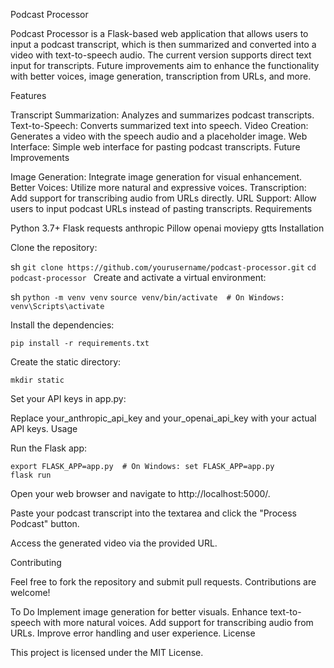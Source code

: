 Podcast Processor

Podcast Processor is a Flask-based web application that allows users to input a podcast transcript, which is then summarized and converted into a video with text-to-speech audio. The current version supports direct text input for transcripts. Future improvements aim to enhance the functionality with better voices, image generation, transcription from URLs, and more.

Features

Transcript Summarization: Analyzes and summarizes podcast transcripts.
Text-to-Speech: Converts summarized text into speech.
Video Creation: Generates a video with the speech audio and a placeholder image.
Web Interface: Simple web interface for pasting podcast transcripts.
Future Improvements

Image Generation: Integrate image generation for visual enhancement.
Better Voices: Utilize more natural and expressive voices.
Transcription: Add support for transcribing audio from URLs directly.
URL Support: Allow users to input podcast URLs instead of pasting transcripts.
Requirements

Python 3.7+
Flask
requests
anthropic
Pillow
openai
moviepy
gtts
Installation

Clone the repository:

sh
```git clone https://github.com/yourusername/podcast-processor.git```
```cd podcast-processor ```
Create and activate a virtual environment:

sh
```python -m venv venv```
```source venv/bin/activate  # On Windows: venv\Scripts\activate```

Install the dependencies:

```
pip install -r requirements.txt
```
Create the static directory:

```
mkdir static
```
Set your API keys in app.py:

Replace your_anthropic_api_key and your_openai_api_key with your actual API keys.
Usage

Run the Flask app:

```
export FLASK_APP=app.py  # On Windows: set FLASK_APP=app.py
flask run
```
Open your web browser and navigate to http://localhost:5000/.

Paste your podcast transcript into the textarea and click the "Process Podcast" button.

Access the generated video via the provided URL.

Contributing

Feel free to fork the repository and submit pull requests. Contributions are welcome!

To Do
Implement image generation for better visuals.
Enhance text-to-speech with more natural voices.
Add support for transcribing audio from URLs.
Improve error handling and user experience.
License

This project is licensed under the MIT License.
